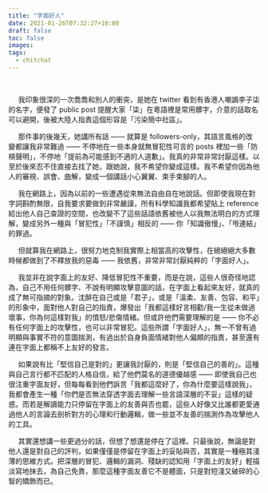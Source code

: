 ```yaml
---
title: "字面好人"
date: 2021-01-26T07:32:27+10:00
draft: false
toc: false
images:
tags:
  - chitchat
---
```



&nbsp; &nbsp;  <br>


&nbsp; &nbsp; &nbsp;我印象很深的一次喬喬和別人的衝突，是她在 twitter 看到有香港人嘲諷李子柒的名字，便發了 public post 提醒大家「柒」在粵語裡是常用髒字，介意的話取名可以避開，後被大陸人指責這個形容是「污染簡中社區」。

&nbsp; &nbsp; &nbsp;那件事的後幾天，她講所有話 —— 就算是 followers-only，其語言風格的改變都讓我非常難過 —— 不停地在一些本身就無冒犯性可言的 posts 裡加一些「防槓聲明」，不停地「提前為可能感到不適的人道歉」。我真的非常非常討厭這樣。以至於後來忍不住直接去找了她，跟她說，我不希望你變成這樣。我不希望你因為他人的審視、誤會、曲解，變成一個講話小心翼翼、束手束腳的人。

&nbsp; &nbsp; &nbsp;我在網路上，因為以前的一些遭遇從來無法自由自在地說話。但即使我現在對字詞斟酌無限，自我要求要做到非常嚴謹，所有科學知識我都希望貼上 reference 給出他人自己查證的空間，也改變不了這些話語依舊被他人以我無法明白的方式理解，變成另外一種與「冒犯性」「不謹慎」相反的 —— 你「知識傲慢」、「甩連結」的罪過。

&nbsp; &nbsp; &nbsp;但就算我在網路上，很努力地克制我實際上相當高的攻擊性，在絕絕絕大多數時候都做到了不釋放我的惡毒 —— 我依舊，非常非常討厭純粹的「字面好人」。

&nbsp; &nbsp; &nbsp;我並非在說字面上的友好、降低冒犯性不重要，而是在說，這些人很奇怪地認為，自己不用任何髒字、不說有明顯攻擊意圖的話，在字面上看起來友好，就真的成了無可指摘的對象。沈醉在自己或是「君子」，或是「溫柔、友善、包容、和平」的形象中，面對他人對自己的指責，爆發出「我都這樣好言相勸/我一生從未做過壞事，你為何這樣對我」的憤怒/悲傷情緒。但或許他們需要理解的是 —— 你不必有任何字面上的攻擊性，也可以非常冒犯。這些所謂「字面好人」，無一不曾有過明顯與事實不符的意圖揣測，有過出於自身負面情緒對他人偏頗的指責，甚至還有連在字面上都稱不上友好的發言。

&nbsp; &nbsp; &nbsp;如果說有比「堅信自己是對的」更讓我討厭的，則是「堅信自己的善的」。這種與自己言行都不匹配的人格自信，給了他們莫名的道德優越感 —— 即使我自己也很注重字面友好，但每每看到他們訴苦「我都這麼好了，你為什麼要這樣說我」，我都會產生一種「你們是否無法穿透字面去理解一些言語深層的不妥」這樣的疑惑。而若是解讀能力只停留在字面上的友善與否也罷，這些人好像又比誰都更愛通過他人的言論去剖析對方的心理和行動邏輯，做一些並不友善的揣測作為攻擊他人的工具。

&nbsp; &nbsp; &nbsp;其實還想講一些更過分的話，但想了想還是停在了這裡。只最後說，無論是對他人還是對自己的評判，如果僅僅是停留在字面上的妥貼與否，其實是一種極其淺薄的思維方式。把深層的冒犯、邏輯的漏洞、殘缺的認知用「字面上的友好」輕描淡寫地抹去，為自己免責，那麼這種字面友善它不是體面，只是對短淺又破碎的心智的矯飾而已。
